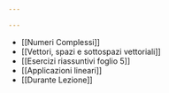 ```yaml
---

---
```

- [[Numeri Complessi]]
- [[Vettori, spazi e sottospazi vettoriali]]
- [[Esercizi riassuntivi foglio 5]]
- [[Applicazioni lineari]]
- [[Durante Lezione]]
